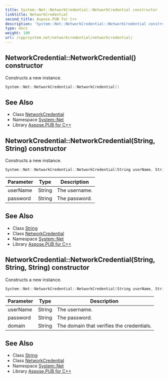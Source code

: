 ```yaml
---
title: System::Net::NetworkCredential::NetworkCredential constructor
linktitle: NetworkCredential
second_title: Aspose.PUB for C++
description: 'System::Net::NetworkCredential::NetworkCredential constructor. Constructs a new instance in C++.'
type: docs
weight: 100
url: /cpp/system.net/networkcredential/networkcredential/
---
```

## NetworkCredential::NetworkCredential() constructor


Constructs a new instance.

```cpp
System::Net::NetworkCredential::NetworkCredential()
```

## See Also

* Class [NetworkCredential](../)
* Namespace [System::Net](../../)
* Library [Aspose.PUB for C++](../../../)
## NetworkCredential::NetworkCredential(String, String) constructor


Constructs a new instance.

```cpp
System::Net::NetworkCredential::NetworkCredential(String userName, String password)
```


| Parameter | Type | Description |
| --- | --- | --- |
| userName | String | The username. |
| password | String | The password. |

## See Also

* Class [String](../../../system/string/)
* Class [NetworkCredential](../)
* Namespace [System::Net](../../)
* Library [Aspose.PUB for C++](../../../)
## NetworkCredential::NetworkCredential(String, String, String) constructor


Constructs a new instance.

```cpp
System::Net::NetworkCredential::NetworkCredential(String userName, String password, String domain)
```


| Parameter | Type | Description |
| --- | --- | --- |
| userName | String | The username. |
| password | String | The password. |
| domain | String | The domain that verifies the credentials. |

## See Also

* Class [String](../../../system/string/)
* Class [NetworkCredential](../)
* Namespace [System::Net](../../)
* Library [Aspose.PUB for C++](../../../)
